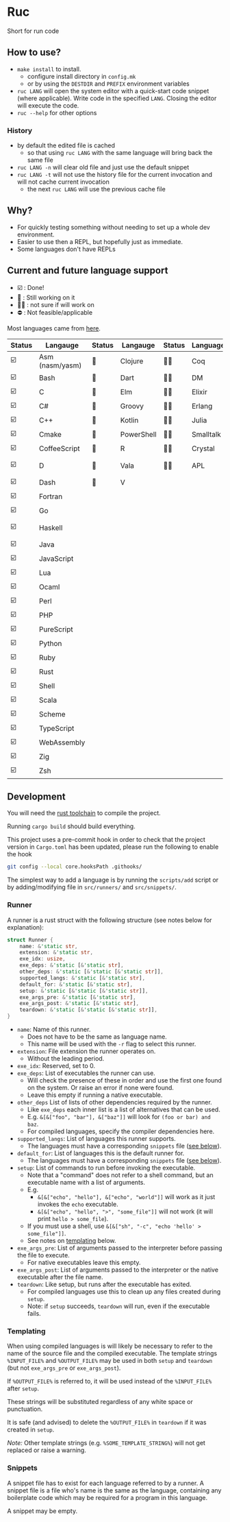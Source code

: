# Ruc

Short for run code

## How to use?

* `make install` to install.
  * configure install directory in `config.mk`
  * or by using the `DESTDIR` and `PREFIX` environment variables
* `ruc LANG` will open the system editor with a quick-start code snippet (where
  applicable). Write code in the specified `LANG`. Closing the editor will
  execute the code.
* `ruc --help` for other options

### History

* by default the edited file is cached
  * so that using `ruc LANG` with the same language will bring back the same
    file
* `ruc LANG -n` will clear old file and just use the default snippet
* `ruc LANG -t` will not use the history file for the current invocation and
  will not cache current invocation
  * the next `ruc LANG` will use the previous cache file

## Why?

* For quickly testing something without needing to set up a whole dev
  environment.
* Easier to use then a REPL, but hopefully just as immediate.
* Some languages don't have REPLs

## Current and future language support

* :ballot_box_with_check: : Done!
* :hammer: : Still working on it
* :man_shrugging: : not sure if will work on
* :no_entry: : Not feasible/applicable

Most languages came from
[here](https://madnight.github.io/githut/#/pull_requests/2021/3).

| Status                  | Langauge        | Status   | Langauge   | Status          | Language  | Status     | Language          |
|-------------------------|-----------------|----------|------------|-----------------|-----------|------------|-------------------|
| :ballot_box_with_check: | Asm (nasm/yasm) | :hammer: | Clojure    | :man_shrugging: | Coq       | :no_entry: | Emacs Lisp        |
| :ballot_box_with_check: | Bash            | :hammer: | Dart       | :man_shrugging: | DM        | :no_entry: | F#                |
| :ballot_box_with_check: | C               | :hammer: | Elm        | :man_shrugging: | Elixir    | :no_entry: | Jsonnet           |
| :ballot_box_with_check: | C#              | :hammer: | Groovy     | :man_shrugging: | Erlang    | :no_entry: | MATLAB            |
| :ballot_box_with_check: | C++             | :hammer: | Kotlin     | :man_shrugging: | Julia     | :no_entry: | NASL              |
| :ballot_box_with_check: | Cmake           | :hammer: | PowerShell | :man_shrugging: | Smalltalk | :no_entry: | Nix               |
| :ballot_box_with_check: | CoffeeScript    | :hammer: | R          | :man_shrugging: | Crystal   | :no_entry: | Objective-C       |
| :ballot_box_with_check: | D               | :hammer: | Vala       | :man_shrugging: | APL       | :no_entry: | Objective-C++     |
| :ballot_box_with_check: | Dash            | :hammer: | V          |                 |           | :no_entry: | Puppet            |
| :ballot_box_with_check: | Fortran         |          |            |                 |           | :no_entry: | Swift             |
| :ballot_box_with_check: | Go              |          |            |                 |           | :no_entry: | SystemVerilog     |
| :ballot_box_with_check: | Haskell         |          |            |                 |           | :no_entry: | Visual Basic .NET |
| :ballot_box_with_check: | Java            |          |            |                 |           | :no_entry: | TSQL              |
| :ballot_box_with_check: | JavaScript      |          |            |                 |           | :no_entry: | Vim script        |
| :ballot_box_with_check: | Lua             |          |            |                 |           | :no_entry: |                   |
| :ballot_box_with_check: | Ocaml           |          |            |                 |           |            |                   |
| :ballot_box_with_check: | Perl            |          |            |                 |           |            |                   |
| :ballot_box_with_check: | PHP             |          |            |                 |           |            |                   |
| :ballot_box_with_check: | PureScript      |          |            |                 |           |            |                   |
| :ballot_box_with_check: | Python          |          |            |                 |           |            |                   |
| :ballot_box_with_check: | Ruby            |          |            |                 |           |            |                   |
| :ballot_box_with_check: | Rust            |          |            |                 |           |            |                   |
| :ballot_box_with_check: | Shell           |          |            |                 |           |            |                   |
| :ballot_box_with_check: | Scala           |          |            |                 |           |            |                   |
| :ballot_box_with_check: | Scheme          |          |            |                 |           |            |                   |
| :ballot_box_with_check: | TypeScript      |          |            |                 |           |            |                   |
| :ballot_box_with_check: | WebAssembly     |          |            |                 |           |            |                   |
| :ballot_box_with_check: | Zig             |          |            |                 |           |            |                   |
| :ballot_box_with_check: | Zsh             |          |            |                 |           |            |                   |


## Development

You will need the [rust toolchain](https://www.rust-lang.org/tools/install) to
compile the project.

Running `cargo build` should build everything.

This project uses a pre-commit hook in order to check that the project version
in `Cargo.toml` has been updated, please run the following to enable the hook

```sh
git config --local core.hooksPath .githooks/
```

The simplest way to add a language is by running the `scripts/add` script or by
adding/modifying file in `src/runners/` and `src/snippets/`.


### Runner

A runner is a rust struct with the following structure (see notes below for
explanation):

```rust
struct Runner {
    name: &'static str,
    extension: &'static str,
    exe_idx: usize,
    exe_deps: &'static [&'static str],
    other_deps: &'static [&'static [&'static str]],
    supported_langs: &'static [&'static str],
    default_for: &'static [&'static str],
    setup: &'static [&'static [&'static str]],
    exe_args_pre: &'static [&'static str],
    exe_args_post: &'static [&'static str],
    teardown: &'static [&'static [&'static str]],
}
```

* `name`: Name of this runner.
    * Does not have to be the same as language name.
    * This name will be used with the `-r` flag to select this runner.
* `extension`: File extension the runner operates on.
    * Without the leading period.
* `exe_idx`: Reserved, set to 0.
* `exe_deps`: List of executables the runner can use.
    * Will check the presence of these in order and use the first one found on
      the system. Or raise an error if none were found.
    * Leave this empty if running a native executable.
* `other_deps` List of lists of other dependencies required by the runner.
    * Like `exe_deps` each inner list is a list of alternatives that can be used.
    * E.g. `&[&["foo", "bar"], &["baz"]]` will look for `(foo or bar) and baz`.
    * For compiled languages, specify the compiler dependencies here.
* `supported_langs`: List of languages this runner supports.
    * The languages must have a corresponding `snippets` file
      ([see below](#snippets)).
* `default_for`: List of languages this is the default runner for.
    * The languages must have a corresponding `snippets` file
      ([see below](#snippets)).
* `setup`: List of commands to run before invoking the executable.
    * Note that a "command" does not refer to a shell command, but an executable
      name with a list of arguments.
    * E.g.
        * `&[&["echo", "hello"], &["echo", "world"]]` will work as it just
        invokes the `echo` executable.
        * `&[&["echo", "hello", ">", "some_file"]]` will not work (it will print
        `hello > some_file`).
    * If you must use a shell, use `&[&["sh", "-c", "echo 'hello' > some_file"]]`.
    * See notes on [templating](#templating) below.
* `exe_args_pre`: List of arguments passed to the interpreter before passing the
                  file to execute.
   * For native executables leave this empty.
* `exe_args_post`: List of arguments passed to the interpreter or the native
                   executable after the file name.
* `teardown`: Like setup, but runs after the executable has exited.
    * For compiled languages use this to clean up any files created during
      `setup`.
    * Note: if `setup` succeeds,  `teardown` will run, even if the executable
      fails.

### Templating

When using compiled languages is will likely be necessary to refer to the name
of the source file and the compiled executable. The template strings
`%INPUT_FILE%` and `%OUTPUT_FILE%` may be used in both `setup` and `teardown`
(but not `exe_args_pre` or `exe_args_post`).

If `%OUTPUT_FILE%` is referred to, it will be used instead of the `%INPUT_FILE%`
after `setup`.

These strings will be substituted regardless of any white space or punctuation.

It is safe (and advised) to delete the `%OUTPUT_FILE%` in `teardown` if it was
created in `setup`.

_Note:_ Other template strings (e.g. `%SOME_TEMPLATE_STRING%`) will not get
replaced or raise a warning.

### Snippets

A snippet file has to exist for each language referred to by a runner. A snippet
file is a file who's name is the same as the language, containing any
boilerplate code which may be required for a program in this language.

A snippet may be empty.

